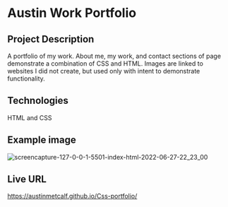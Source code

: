 # Austin Work Portfolio

## Project Description
A portfolio of my work.  About me, my work, and contact sections of page demonstrate a combination of CSS and HTML.
Images are linked to websites I did not create, but used only with intent to demonstrate functionality. 

## Technologies
HTML and CSS

## Example image

![screencapture-127-0-0-1-5501-index-html-2022-06-27-22_23_00](https://user-images.githubusercontent.com/107006987/176093552-ba10f4b8-480e-4856-854d-37a604b55a43.png)

## Live URL
https://austinmetcalf.github.io/Css-portfolio/






